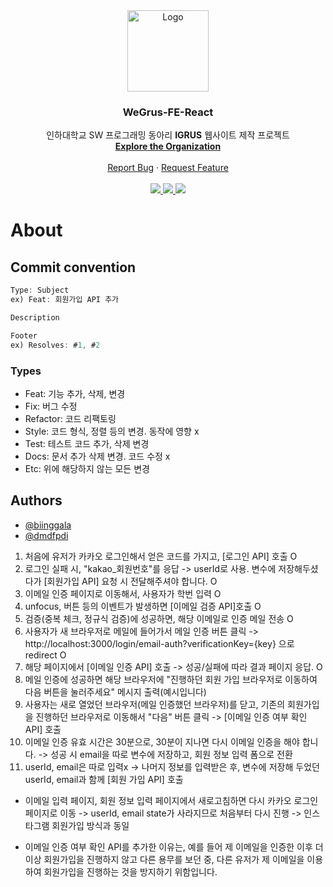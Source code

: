 <div align="center">
  <a href="https://github.com/WeGrus">
    <img src="https://user-images.githubusercontent.com/68049320/148059706-59c1967d-d035-49e1-9557-2149640a8d2a.png" alt="Logo" width="130" height="130">
  </a>
  <h3 align="center">WeGrus-FE-React</h3>

  <p align="center">
    인하대학교 SW 프로그래밍 동아리 <b>IGRUS</b> 웹사이트 제작 프로젝트
    <br />
    <a href="https://github.com/WeGrus"><strong>Explore the Organization</strong></a>
    <br /><br />
    <a href="https://github.com/WeGrus/WeGrus-FE-React/issues/new?assignees=imgzon3%2C+seonpilKim&labels=bug&template=bug_report.md&title=">Report Bug</a>
    ·
    <a href="https://github.com/WeGrus/WeGrus-FE-React/issues/new?assignees=&labels=enhancement&template=feature_request.md&title=">Request Feature</a>
    <br /><br />
    <a href="https://www.facebook.com/IGRUS-445343065594761/">
      <img src="https://img.shields.io/badge/Facebook-1877F2?style=flat-square&logo=Facebook&logoColor=white"/>
    </a>
    <a href="https://www.instagram.com/igrus_inha/">
      <img src="https://img.shields.io/badge/Instagram-E4405F?style=flat-square&logo=Instagram&logoColor=white"/>
    </a>
    <a href="http://pf.kakao.com/_BfRNs/chat">
      <img src="https://img.shields.io/badge/KakaoTalk-FFCD00?style=flat-square&logo=KakaoTalk&logoColor=white"/>
    </a>
  </p>
</div>

# About

## Commit convention

```javascript
Type: Subject
ex) Feat: 회원가입 API 추가

Description

Footer
ex) Resolves: #1, #2
```

### Types

- Feat: 기능 추가, 삭제, 변경
- Fix: 버그 수정
- Refactor: 코드 리팩토링
- Style: 코드 형식, 정렬 등의 변경. 동작에 영향 x
- Test: 테스트 코드 추가, 삭제 변경
- Docs: 문서 추가 삭제 변경. 코드 수정 x
- Etc: 위에 해당하지 않는 모든 변경

## Authors

- [@biinggala](https://www.github.com/biinggala)
- [@dmdfpdi](https://www.github.com/dmdfpdi)

1. 처음에 유저가 카카오 로그인해서 얻은 코드를 가지고, [로그인 API] 호출 O
2. 로그인 실패 시, "kakao\_회원번호"를 응답 -> userId로 사용. 변수에 저장해두셨다가 [회원가입 API] 요청 시 전달해주셔야 합니다. O
3. 이메일 인증 페이지로 이동해서, 사용자가 학번 입력 O
4. unfocus, 버튼 등의 이벤트가 발생하면 [이메일 검증 API]호출 O
5. 검증(중복 체크, 정규식 검증)에 성공하면, 해당 이메일로 인증 메일 전송 O
6. 사용자가 새 브라우저로 메일에 들어가서 메일 인증 버튼 클릭 -> http://localhost:3000/login/email-auth?verificationKey={key} 으로 redirect O
7. 해당 페이지에서 [이메일 인증 API] 호출 -> 성공/실패에 따라 결과 페이지 응답. O
8. 메일 인증에 성공하면 해당 브라우저에 "진행하던 회원 가입 브라우저로 이동하여 다음 버튼을 눌러주세요" 메시지 출력(예시입니다)
9. 사용자는 새로 열었던 브라우저(메일 인증했던 브라우저)를 닫고, 기존의 회원가입을 진행하던 브라우저로 이동해서 "다음" 버튼 클릭 -> [이메일 인증 여부 확인 API] 호출
10. 이메일 인증 유효 시간은 30분으로, 30분이 지나면 다시 이메일 인증을 해야 합니다. -> 성공 시 email을 따로 변수에 저장하고, 회원 정보 입력 폼으로 전환
11. userId, email은 따로 입력x -> 나머지 정보를 입력받은 후, 변수에 저장해 두었던 userId, email과 함께 [회원 가입 API] 호출

- 이메일 입력 페이지, 회원 정보 입력 페이지에서 새로고침하면 다시 카카오 로그인 페이지로 이동 -> userId, email state가 사라지므로 처음부터 다시 진행 -> 인스타그램 회원가입 방식과 동일

- 이메일 인증 여부 확인 API를 추가한 이유는, 예를 들어 제 이메일을 인증한 이후 더 이상 회원가입을 진행하지 않고 다른 용무를 보던 중, 다른 유저가 제 이메일을 이용하여 회원가입을 진행하는 것을 방지하기 위함입니다.

